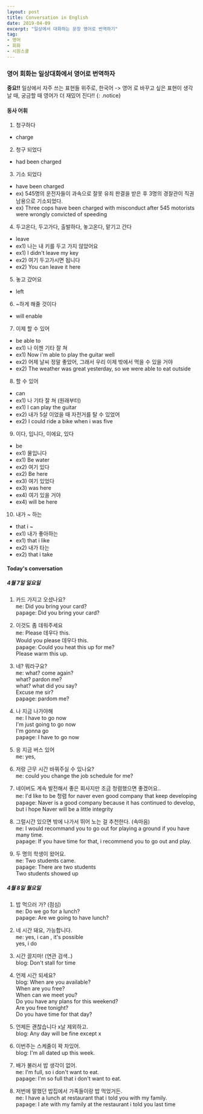 ```yaml
---
layout: post
title: Conversation in English
date: 2019-04-09
excerpt: "일상에서 대화하는 문장 영어로 번역하기"
tag: 
- 영어
- 회화
- 시원스쿨 
---
```



### 영어 회화는 일상대화에서 영어로 번역하자 

**중요!!** 일상에서 자주 쓰는 표현들 위주로, 한국어 -> 영어 로 바꾸고 싶은 표현이 생각날 때, 궁금할 때 영어가 더 재밌어 진다!!
{: .notice}

#### 동사 어휘 

1. 청구하다 
- charge

2. 청구 되었다 
- had been charged 

3. 기소 되었다
- have been charged 
- ex) 545명의 운전자들이 과속으로 잘못 유죄 판결을 받은 후 3명의 경찰관이 직권남용으로 기소되었다. 
- ex) Three cops have been charged with misconduct after 545 motorists were wrongly convicted of speeding

4. 두고온다, 두고가다, 출발하다, 놓고온다, 맡기고 간다 
- leave
- ex1) 나는 내 키를 두고 가지 않았어요 
- ex1) I didn't leave my key
- ex2) 여기 두고가시면 됩니다 
- ex2) You can leave it here

5. 놓고 갔어요
- left 

6. ~하게 해줄 것이다 
- will enable 

7. 이제 할 수 있어 
- be able to 
- ex1) 나 이젠 기타 잘 쳐 
- ex1) Now i'm able to play the guitar well
- ex2) 어제 날씨 정말 좋았어, 그래서 우리 이제 밖에서 먹을 수 있을 거야 
- ex2) The weather was great yesterday, so we were able to eat outside 

8. 할 수 있어 
- can 
- ex1) 나 기타 잘 쳐 (원래부터) 
- ex1) I can play the guitar 
- ex2) 내가 5살 이었을 때 자전거를 탈 수 있었어 
- ex2) I could ride a bike when i was five 

9. 이다, 입니다, 이에요, 있다 
- be 
- ex1) 물입니다 
- ex1) Be water 
- ex2) 여기 있다 
- ex2) Be here
- ex3) 여기 있었다 
- ex3) was here
- ex4) 여기 있을 거야 
- ex4) will be here

10. 내가 ~ 하는 
- that i ~ 
- ex1) 내가 좋아하는 
- ex1) that i like 
- ex2) 내가 타는 
- ex2) that i take 

#### Today's conversation

##### 4월 7일 일요일 

1. 카드 가지고 오셨나요? <br>
<kbd>me</kbd>: Did you bring your card? <br> 
<kbd>papage</kbd>: Did you bring your card?<br>
 
2. 이것도 좀 데워주세요 <br>
<kbd>me</kbd>: Please 데우다 this. <br>
    Would you please 데우다 this. <br> 
<kbd>papage</kbd>: Could you heat this up for me?  <br>
        Please warm this up.   <br>

3. 네? 뭐라구요? <br>
<kbd>me</kbd>: what? come again? <br>
    what? pardon me? <br>
    what? what did you say? <br> 
    Excuse me sir? <br>
<kbd>papage</kbd>: pardom me? <br>

4. 나 지금 나가야해 <br>
<kbd>me</kbd>: I have to go now <br>
    I'm just going to go now <br>
    I'm gonna go <br>
<kbd>papage</kbd>: I have to go now <br>

5. 응 지금 버스 있어 <br>
<kbd>me</kbd>: yes, <br>

6. 저랑 근무 시간 바꿔주실 수 있나요? <br>
<kbd>me</kbd>: could you change the job schedule for me? <br>

7. 네이버도 계속 발전해서 좋은 회사지만 조금 청렴했으면 좋겠어요.. <br>
<kbd>me</kbd>: I'd like to be 청렴 for naver even good company that keep developing <br>
<kbd>papage</kbd>: Naver is a good company because it has continued to develop, but i hope Naver will be a little integrity <br>

8. 그럴시간 있으면 밖에 나가서 뛰어 노는 걸 추천한다. (속마음) <br>
<kbd>me</kbd>: I would recommand you to go out for playing a ground if you have many time. <br>
<kbd>papage</kbd>: If you have time for that, i recommend you to go out and play. <br>

9. 두 명의 학생이 왔어요. <br>
<kbd>me</kbd>: Two students came. <br>
<kbd>papage</kbd>: There are two students <br>
        Two students showed up <br>

##### 4월 8일 월요일 

1. 밥 먹으러 가? (점심) <br>
<kbd>me</kbd>: Do we go for a lunch? <br> 
<kbd>papage</kbd>: Are we going to have lunch? <br>

2. 네 시간 돼요, 가능합니다. <br> 
<kbd>me</kbd>: yes, i can , it's possible <br>
    yes, i do <br>

3. 시간 끌지마! (연관 검색..)  <br>
blog: Don't stall for time  <br>

4. 언제 시간 되세요? <br>
blog: When are you available? <br>
      When are you free?  <br>
      When can we meet you? <br>
      Do you have any plans for this weekend?  <br>
      Are you free tonight? <br>
      Do you have time for that day? 
 
5. 언제든 괜찮습니다 x날 제외하고. <br>
blog: Any day will be fine except x <br> 

6. 이번주는 스케줄이 꽉 차있어. <br>
blog: I'm all dated up this week. <br>

7. 배가 불러서 밥 생각이 없어. <br>
<kbd>me</kbd>: I'm full, so i don't want to eat. <br>
<kbd>papage</kbd>: I'm so full that i don't want to eat. <br>

8. 저번에 말했던 밥집에서 가족들이랑 밥 먹었거든. <br>
<kbd>me</kbd>: I have a lunch at restaurant that i told you with my family. <br> 
<kbd>papage</kbd>: I ate with my family at the restaurant i told you last time <br>



